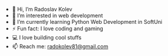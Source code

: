 - 👋 Hi, I’m Radoslav Kolev
- 👀 I’m interested in web development
- 🌱 I’m currently learning Python Web Development in SoftUni
- ⚡ Fun fact: I love coding and gaming
- 💻 I love building cool stuffs
- 📫 Reach me: radokolev81@gmail.com

